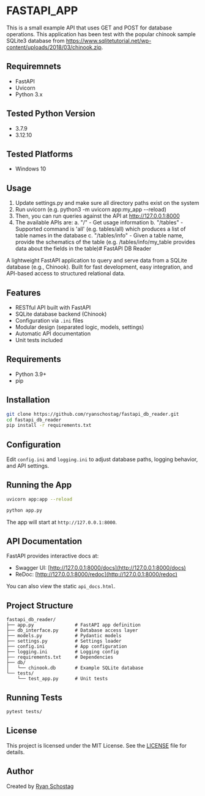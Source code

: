 # FASTAPI_APP

This is a small example API that uses GET and POST for database operations. This application has been
test with the popular chinook sample SQLite3 database from https://www.sqlitetutorial.net/wp-content/uploads/2018/03/chinook.zip. 

## Requiremnets

- FastAPI
- Uvicorn
- Python 3.x

## Tested Python Version

- 3.7.9
- 3.12.10

## Tested Platforms

- Windows 10

## Usage

1. Update settings.py and make sure all directory paths exist on the system
2. Run uvicorn (e.g. python3 -m uvicorn app:my_app --reload)
3. Then, you can run queries against the API at http://127.0.0.1:8000
4. The available APIs are:
    a. "/" - Get usage information
    b. "/tables" - Supported command is 'all' (e.g. tables/all) which produces a list of table names in the database
    c. "/tables/info" - Given a table name, provide the schematics of the table (e.g. /tables/info/my_table provides data about the fields in the table)# FastAPI DB Reader

A lightweight FastAPI application to query and serve data from a SQLite database (e.g., Chinook). Built for fast development, easy integration, and API-based access to structured relational data.

## Features

- RESTful API built with FastAPI
- SQLite database backend (Chinook)
- Configuration via `.ini` files
- Modular design (separated logic, models, settings)
- Automatic API documentation
- Unit tests included

## Requirements

- Python 3.9+
- pip

## Installation

```bash
git clone https://github.com/ryanschostag/fastapi_db_reader.git
cd fastapi_db_reader
pip install -r requirements.txt
```

## Configuration

Edit `config.ini` and `logging.ini` to adjust database paths, logging behavior, and API settings.

## Running the App

```bash
uvicorn app:app --reload
```

```python
python app.py
```

The app will start at `http://127.0.0.1:8000`.

## API Documentation

FastAPI provides interactive docs at:

- Swagger UI: [http://127.0.0.1:8000/docs](http://127.0.0.1:8000/docs)
- ReDoc: [http://127.0.0.1:8000/redoc](http://127.0.0.1:8000/redoc)

You can also view the static `api_docs.html`.

## Project Structure

```text
fastapi_db_reader/
├── app.py               # FastAPI app definition
├── db_interface.py      # Database access layer
├── models.py            # Pydantic models
├── settings.py          # Settings loader
├── config.ini           # App configuration
├── logging.ini          # Logging config
├── requirements.txt     # Dependencies
├── db/
│   └── chinook.db       # Example SQLite database
└── tests/
    └── test_app.py      # Unit tests
```

## Running Tests

```bash
pytest tests/
```

## License

This project is licensed under the MIT License. See the [LICENSE](LICENSE) file for details.

## Author

Created by [Ryan Schostag](https://github.com/ryanschostag)
